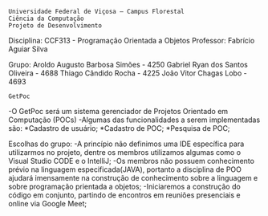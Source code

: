     Universidade Federal de Viçosa – Campus Florestal
    Ciência da Computação
    Projeto de Desenvolvimento
Disciplina: CCF313 - Programação Orientada a Objetos 
Professor: Fabrício Aguiar Silva

Grupo:  Aroldo Augusto Barbosa Simões - 4250
        Gabriel Ryan dos Santos Oliveira - 4688
        Thiago Cândido Rocha - 4225 
        João Vitor Chagas Lobo - 4693
        

    GetPoc

-O GetPoc será um sistema gerenciador de Projetos Orientado em
Computação (POCs)
-Algumas das funcionalidades a serem implementadas são:
    *Cadastro de usuário;
    *Cadastro de POC;
    *Pesquisa de POC;


Escolhas do grupo:
-A princípio não definimos uma IDE específica para utilizarmos no projeto, dentre os membros utilizamos
algumas como o Visual Studio CODE e o IntelliJ;
-Os membros não possuem conhecimento prévio na linguagem especificada(JAVA), portanto a disciplina de POO
ajudará imensamente na construção de conhecimento sobre a linguagem e sobre programação prientada a objetos;
-Iniciaremos a construção do código em conjunto, partindo de encontros em reuniões presenciais e online via 
Google Meet;

